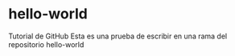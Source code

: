 # hello-world
Tutorial de GitHub
Esta es una prueba de escribir en una rama del repositorio hello-world
